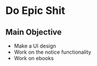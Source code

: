 # Do Epic Shit
  
## Main Objective
- Make a UI design
- Work on the notice functionality
- Work on ebooks